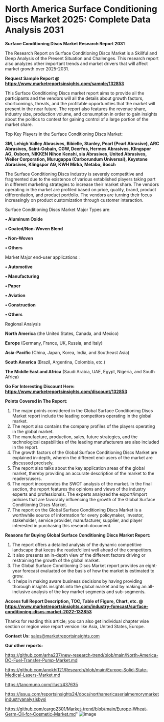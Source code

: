 # North America Surface Conditioning Discs Market 2025: Complete Data Analysis 2031

<strong>Surface Conditioning Discs Market Research Report 2031</strong>

The Research Report on Surface Conditioning Discs Market is a Skillful and Deep Analysis of the Present Situation and Challenges. This research report also analyzes other important trends and market drivers that will affect market growth over 2025-2031.

<strong>Request Sample Report @ <a href=https://www.marketreportsinsights.com/sample/132853>https://www.marketreportsinsights.com/sample/132853</a></strong>

This Surface Conditioning Discs market report aims to provide all the participants and the vendors will all the details about growth factors, shortcomings, threats, and the profitable opportunities that the market will present in the near future. The report also features the revenue share, industry size, production volume, and consumption in order to gain insights about the politics to contest for gaining control of a large portion of the market share.

Top Key Players in the Surface Conditioning Discs Market:

<strong>3M, Lehigh Valley Abrasives, Bibielle, Stanley, Pearl (Pearl Abrasive), ARC Abrasives, Saint-Gobain, CGW, Deerfos, Hermes Abrasives, Klingspor AG, Osborn, NIKKEN Nihon Kenshi, sia Abrasives, United Abrasives, Weiler Corporation, Murugappa (Carborundum Universal), Keystone Abrasives, Klingspor AG, KWH Mirka, Metabo, Bosch</strong>

The Surface Conditioning Discs Industry is severely competitive and fragmented due to the existence of various established players taking part in different marketing strategies to increase their market share. The vendors operating in the market are profiled based on price, quality, brand, product differentiation, and product portfolio. The vendors are turning their focus increasingly on product customization through customer interaction.

Surface Conditioning Discs Market Major Types are:

<strong>• Aluminum Oxide

• Coated/Non-Woven Blend

• Non-Woven

• Others</strong>

Market Major end-user applications :

<strong>• Automotive

• Manufacturing

• Paper

• Aviation

• Construction

• Others</strong>

Regional Analysis

</u><strong><b>North America</b></strong> (the United States, Canada, and Mexico)

<strong><b>Europe </b></strong>(Germany, France, UK, Russia, and Italy)

<strong><b>Asia-Pacific</b></strong> (China, Japan, Korea, India, and Southeast Asia)

<strong><b>South America</b></strong> (Brazil, Argentina, Colombia, etc.)

<strong><b>The Middle East and Africa</b></strong> (Saudi Arabia, UAE, Egypt, Nigeria, and South Africa)

<strong>Go For Interesting Discount Here: <a href=https://www.marketreportsinsights.com/discount/132853>https://www.marketreportsinsights.com/discount/132853</a></strong>

<strong>Points Covered in The Report:</strong>
<ol>
  <li>The major points considered in the Global Surface Conditioning Discs Market report include the leading competitors operating in the global market.</li>
  <li>The report also contains the company profiles of the players operating in the global market.</li>
  <li>The manufacture, production, sales, future strategies, and the technological capabilities of the leading manufacturers are also included in the report.</li>
  <li>The growth factors of the Global Surface Conditioning Discs Market are explained in-depth, wherein the different end-users of the market are discussed precisely.</li>
  <li>The report also talks about the key application areas of the global market, thereby providing an accurate description of the market to the readers/users.</li>
  <li>The report incorporates the SWOT analysis of the market. In the final section, the report features the opinions and views of the industry experts and professionals. The experts analyzed the export/import policies that are favorably influencing the growth of the Global Surface Conditioning Discs Market.</li>
  <li>The report on the Global Surface Conditioning Discs Market is a worthwhile source of information for every policymaker, investor, stakeholder, service provider, manufacturer, supplier, and player interested in purchasing this research document.</li>
</ol>
<strong>Reasons for Buying Global Surface Conditioning Discs Market Report:</strong>

<ol>
  <li>The report offers a detailed analysis of the dynamic competitive landscape that keeps the reader/client well ahead of the competitors.</li>
  <li>It also presents an in-depth view of the different factors driving or restraining the growth of the global market.</li>
  <li>The Global Surface Conditioning Discs Market report provides an eight-year forecast evaluated on the basis of how the market is estimated to grow.</li>
  <li>It helps in making aware business decisions by having providing thorough insights insights into the global market and by making an all-inclusive analysis of the key market segments and sub-segments.</li>
</ol>
<strong>Access full Report Description, TOC, Table of Figure, Chart, etc. @ <a href=https://www.marketreportsinsights.com/industry-forecast/surface-conditioning-discs-market-2022-132853>https://www.marketreportsinsights.com/industry-forecast/surface-conditioning-discs-market-2022-132853</a></strong>


Thanks for reading this article; you can also get individual chapter wise section or region wise report version like Asia, United States, Europe.

<strong>Contact Us:</strong>
sales@marketreportsinsights.com

<strong>Our other reports:</strong>

<a href=https://github.com/arha237/new-research-trend/blob/main/North-America-DC-Fuel-Transfer-Pump-Market.md>https://github.com/arha237/new-research-trend/blob/main/North-America-DC-Fuel-Transfer-Pump-Market.md</a>

<a href=https://github.com/anokhi121/Research/blob/main/Europe-Solid-State-Medical-Lasers-Market.md>https://github.com/anokhi121/Research/blob/main/Europe-Solid-State-Medical-Lasers-Market.md</a>

<a href=https://tanomuno.com/illust/437635>https://tanomuno.com/illust/437635</a>

<a href=https://issuu.com/reportsinsights24/docs/northamericaserialmemorymarketindustryanalysisbysi>https://issuu.com/reportsinsights24/docs/northamericaserialmemorymarketindustryanalysisbysi</a>

<a href=https://github.com/cargo2301/Market-trend/blob/main/Europe-Wheat-Germ-Oil-for-Cosmetic-Market.md>https://github.com/cargo2301/Market-trend/blob/main/Europe-Wheat-Germ-Oil-for-Cosmetic-Market.md</a>"
![image](https://github.com/user-attachments/assets/63c3df46-6165-4e4d-b737-45a60d1a57a0)

